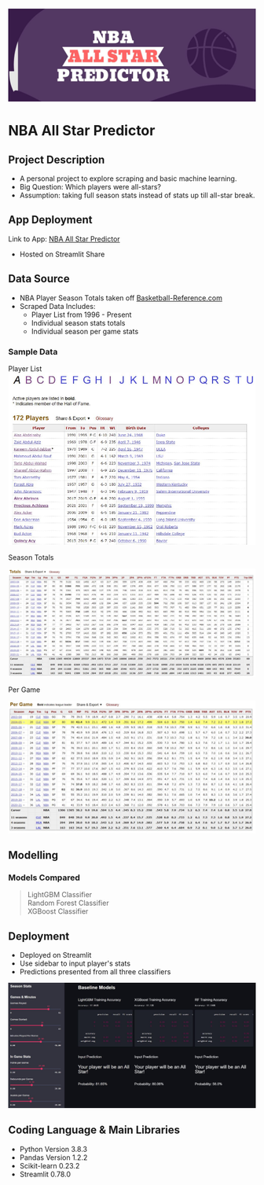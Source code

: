![title](allstar_images/title.JPG)

# NBA All Star Predictor

## Project Description
- A personal project to explore scraping and basic machine learning.
- Big Question: Which players were all-stars? 
- Assumption: taking full season stats instead of stats up till all-star break.

## App Deployment
Link to App: [NBA All Star Predictor](https://share.streamlit.io/ahhhlexli/basketball_reference_scrape/app_model_only.py "All Star Predictor")
- Hosted on Streamlit Share
## Data Source

- NBA Player Season Totals taken off [Basketball-Reference.com](https://www.basketball-reference.com/ "Basketball Reference")
- Scraped Data Includes:
  - Player List from 1996 - Present
  - Individual season stats totals
  - Individual season per game stats

### Sample Data

Player List
![sample players](allstar_images/player_list.JPG)

Season Totals

![totals](allstar_images/totals.JPG)

Per Game

![per game](allstar_images/per_game.JPG)

## Modelling
### Models Compared

> LightGBM Classifier  
> Random Forest Classifier  
> XGBoost Classifier

## Deployment

- Deployed on Streamlit
- Use sidebar to input player's stats
- Predictions presented from all three classifiers

![deployment](allstar_images/deployment.JPG)

## Coding Language & Main Libraries

- Python Version 3.8.3
- Pandas Version 1.2.2
- Scikit-learn 0.23.2
- Streamlit 0.78.0



